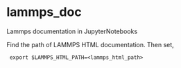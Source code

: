 # lammps_doc
Lammps documentation in JupyterNotebooks

Find the path of LAMMPS HTML documentation. Then set,

` export $LAMMPS_HTML_PATH=<lammps_html_path>`
